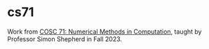 # cs71

Work from [COSC 71: Numerical Methods in Computation](https://dartmouth.smartcatalogiq.com/en/current/orc/departments-programs-undergraduate/computer-science/cosc-computer-science-undergraduate/cosc-71/), taught by Professor Simon Shepherd in Fall 2023.
